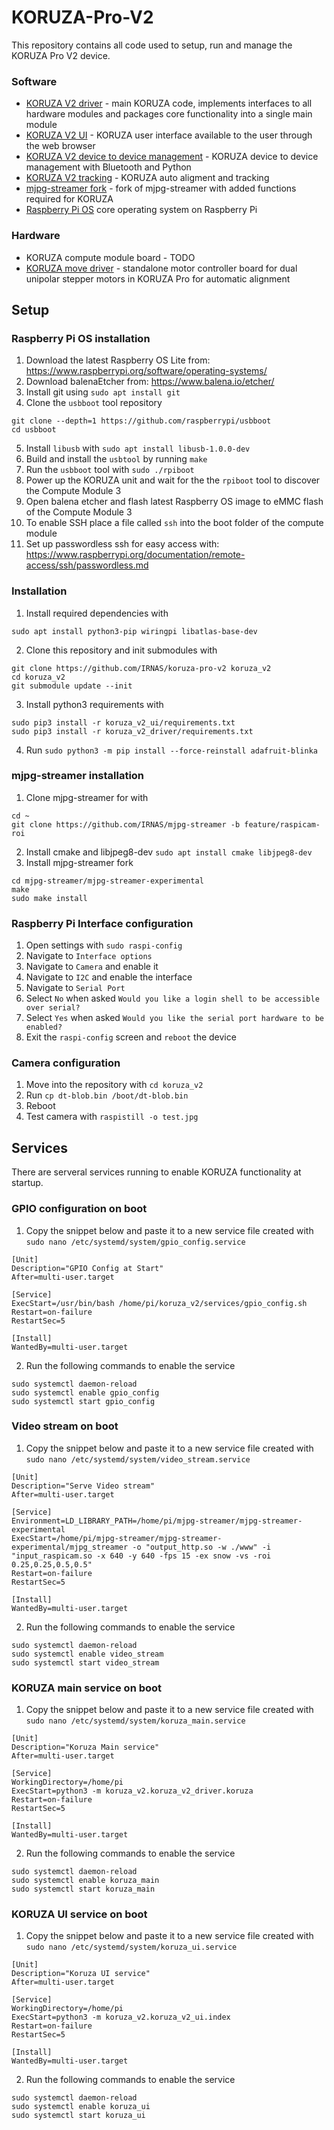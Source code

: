 # KORUZA-Pro-V2

This repository contains all code used to setup, run and manage the KORUZA Pro V2 device.

### Software
* [KORUZA V2 driver](https://github.com/IRNAS/koruza-v2-driver) - main KORUZA code, implements interfaces to all hardware modules and packages core functionality into a single main module
* [KORUZA V2 UI](https://github.com/IRNAS/koruza-v2-ui) - KORUZA user interface available to the user through the web browser
* [KORUZA V2 device to device management](https://github.com/IRNAS/koruza-v2-device-management) - KORUZA device to device management with Bluetooth and Python
* [KORUZA V2 tracking](https://github.com/IRNAS/koruza-v2-tracking) - KORUZA auto aligment and tracking
* [mjpg-streamer fork](https://github.com/IRNAS/mjpg-streamer) - fork of mjpg-streamer with added functions required for KORUZA
* [Raspberry Pi OS](https://www.raspberrypi.org/software/) core operating system on Raspberry Pi

### Hardware
* KORUZA compute module board - TODO
* [KORUZA move driver](https://github.com/IRNAS/koruza-move-driver) - standalone motor controller board for dual unipolar stepper motors in KORUZA Pro for automatic alignment

## Setup

### Raspberry Pi OS installation
1. Download the latest Raspberry OS Lite from: https://www.raspberrypi.org/software/operating-systems/
2. Download balenaEtcher from: https://www.balena.io/etcher/
3. Install git using `sudo apt install git`
4. Clone the `usbboot` tool repository 
```
git clone --depth=1 https://github.com/raspberrypi/usbboot
cd usbboot
```
5. Install `libusb` with `sudo apt install libusb-1.0.0-dev`
6. Build and install the `usbtool` by running `make`
7. Run the `usbboot` tool with `sudo ./rpiboot`
8. Power up the KORUZA unit and wait for the the `rpiboot` tool to discover the Compute Module 3
10. Open balena etcher and flash latest Raspberry OS image to eMMC flash of the Compute Module 3 
11. To enable SSH place a file called `ssh` into the boot folder of the compute module
12. Set up passwordless ssh for easy access with: https://www.raspberrypi.org/documentation/remote-access/ssh/passwordless.md

### Installation
1. Install required dependencies with
```
sudo apt install python3-pip wiringpi libatlas-base-dev
```
2. Clone this repository and init submodules with
```
git clone https://github.com/IRNAS/koruza-pro-v2 koruza_v2
cd koruza_v2
git submodule update --init
```
3. Install python3 requirements with
```
sudo pip3 install -r koruza_v2_ui/requirements.txt
sudo pip3 install -r koruza_v2_driver/requirements.txt 
```
4. Run `sudo python3 -m pip install --force-reinstall adafruit-blinka`

### mjpg-streamer installation
1. Clone mjpg-streamer for with
```
cd ~
git clone https://github.com/IRNAS/mjpg-streamer -b feature/raspicam-roi
```
2. Install cmake and libjpeg8-dev `sudo apt install cmake libjpeg8-dev`
3. Install mjpg-streamer fork
```
cd mjpg-streamer/mjpg-streamer-experimental
make
sudo make install
```

### Raspberry Pi Interface configuration
1. Open settings with `sudo raspi-config`
2. Navigate to `Interface options`
3. Navigate to `Camera` and enable it
4. Navigate to `I2C` and enable the interface
5. Navigate to `Serial Port`
6. Select `No` when asked `Would you like a login shell to be accessible over serial?`
7. Select `Yes` when asked `Would you like the serial port hardware to be enabled?`
8. Exit the `raspi-config` screen and `reboot` the device


### Camera configuration
1. Move into the repository with `cd koruza_v2`
1. Run `cp dt-blob.bin /boot/dt-blob.bin`
2. Reboot
3. Test camera with `raspistill -o test.jpg`


## Services
There are serveral services running to enable KORUZA functionality at startup.

### GPIO configuration on boot
1. Copy the snippet below and paste it to a new service file created with `sudo nano /etc/systemd/system/gpio_config.service`
```
[Unit]
Description="GPIO Config at Start"
After=multi-user.target

[Service]
ExecStart=/usr/bin/bash /home/pi/koruza_v2/services/gpio_config.sh
Restart=on-failure
RestartSec=5

[Install]
WantedBy=multi-user.target
```
2. Run the following commands to enable the service
```
sudo systemctl daemon-reload 
sudo systemctl enable gpio_config
sudo systemctl start gpio_config
```

### Video stream on boot
1. Copy the snippet below and paste it to a new service file created with `sudo nano /etc/systemd/system/video_stream.service`
```
[Unit]
Description="Serve Video stream"
After=multi-user.target

[Service]
Environment=LD_LIBRARY_PATH=/home/pi/mjpg-streamer/mjpg-streamer-experimental
ExecStart=/home/pi/mjpg-streamer/mjpg-streamer-experimental/mjpg_streamer -o "output_http.so -w ./www" -i "input_raspicam.so -x 640 -y 640 -fps 15 -ex snow -vs -roi 0.25,0.25,0.5,0.5"
Restart=on-failure
RestartSec=5

[Install]
WantedBy=multi-user.target
```
2. Run the following commands to enable the service
```
sudo systemctl daemon-reload 
sudo systemctl enable video_stream
sudo systemctl start video_stream
```

### KORUZA main service on boot
1. Copy the snippet below and paste it to a new service file created with `sudo nano /etc/systemd/system/koruza_main.service`
```
[Unit]
Description="Koruza Main service"
After=multi-user.target

[Service]
WorkingDirectory=/home/pi
ExecStart=python3 -m koruza_v2.koruza_v2_driver.koruza
Restart=on-failure
RestartSec=5

[Install]
WantedBy=multi-user.target
```
2. Run the following commands to enable the service
```
sudo systemctl daemon-reload 
sudo systemctl enable koruza_main
sudo systemctl start koruza_main
```

### KORUZA UI service on boot
1. Copy the snippet below and paste it to a new service file created with `sudo nano /etc/systemd/system/koruza_ui.service`
```
[Unit]
Description="Koruza UI service"
After=multi-user.target

[Service]
WorkingDirectory=/home/pi
ExecStart=python3 -m koruza_v2.koruza_v2_ui.index
Restart=on-failure
RestartSec=5

[Install]
WantedBy=multi-user.target
```
2. Run the following commands to enable the service
```
sudo systemctl daemon-reload 
sudo systemctl enable koruza_ui
sudo systemctl start koruza_ui
```